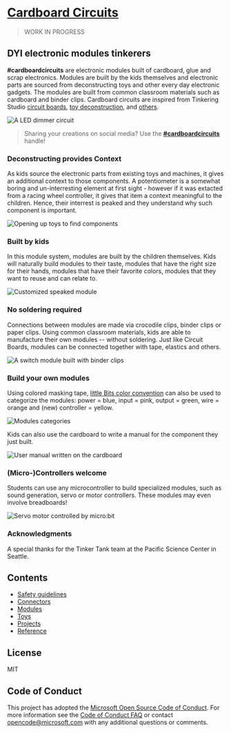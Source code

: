 # [Cardboard Circuits](https://microsoft.github.io/cardboard-circuits/)

> WORK IN PROGRESS

## DYI electronic modules tinkerers

**#cardboardcircuits** are electronic modules built of cardboard, glue and scrap electronics. Modules are built by the kids themselves and electronic parts are sourced from deconstructing toys and other every day electronic gadgets. The modules are built from common classroom materials such as cardboard and binder clips. Cardboard circuits are inspired from Tinkering Studio [circuit boards](https://tinkering.exploratorium.edu/sites/default/files/Instructions/circuit_boards.pdf), [toy deconstruction](https://tinkering.exploratorium.edu/sites/default/files/Instructions/toy_take_apart_0.pdf), and [others]({{site.baseurl}}/reference).

![A LED dimmer circuit]({{site.baseurl}}/assets/leddimmer.gif)

> Sharing your creations on social media? Use the **[#cardboardcircuits](https://twitter.com/search?q=%23cardboardcircuits)** handle!

### Deconstructing provides Context

As kids source the electronic parts from existing toys and machines, it gives an additional context to those components. A potentiometer is a somewhat boring and un-interresting element at first sight - however if it was extacted from a racing wheel controller, it gives that item a context meaningful to the children. Hence, their interrest is peaked and they understand why such component is important.

![Opening up toys to find components]({{site.baseurl}}/assets/toydeconstruction.JPG)

### Built by kids

In this module system, modules are built by the children themselves. Kids will naturally build modules to their taste, modules that have the right size for their hands, modules that have their favorite colors, modules that they want to reuse and can relate to.

![Customized speaked module]({{site.baseurl}}/assets/speakermod.JPG)

### No soldering required

Connections between modules are made via crocodile clips, binder clips or paper clips. Using common classroom materials, kids are able to manufacture their own modules -- without soldering. Just like Circuit Boards, modules can be connected together with tape, elastics and others.

![A switch module built with binder clips]({{site.baseurl}}/assets/switchbare.jpg)

### Build your own modules

Using colored masking tape, [little Bits color convention](http://discuss.littlebits.cc/t/what-do-the-different-colors-of-modules-mean/157) can
also be used to categorize the modules: power = blue, input = pink, output = green, wire = orange and (new) controller = yellow.

![Modules categories]({{site.baseurl}}/assets/modules.jpg)

Kids can also use the cardboard to write a manual for the component they just built.

![User manual written on the cardboard]({{site.baseurl}}/assets/usbpower2.jpg)

### (Micro-)Controllers welcome

Students can use any microcontroller to build specialized modules, such as sound generation, servo or motor controllers. These modules may even involve breadboards!

![Servo motor controlled by micro:bit]({{site.baseurl}}/assets/microbitservo.JPG)

### Acknowledgments

A special thanks for the Tinker Tank team at the Pacific Science Center in Seattle. 

## Contents

* [Safety guidelines]({{site.baseurl}}/safety)
* [Connectors]({{site.baseurl}}/connectors)
* [Modules]({{site.baseurl}}/modules)
* [Toys]({{site.baseurl}}/toys)
* [Projects]({{site.baseurl}}/projects)
* [Reference]({{site.baseurl}}/reference)

## License

MIT

## Code of Conduct

This project has adopted the [Microsoft Open Source Code of Conduct](https://opensource.microsoft.com/codeofconduct/). For more information see the [Code of Conduct FAQ](https://opensource.microsoft.com/codeofconduct/faq/) or contact [opencode@microsoft.com](mailto:opencode@microsoft.com) with any additional questions or comments.
